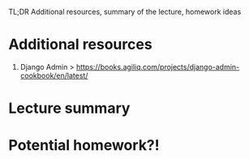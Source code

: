 TL;DR Additional resources, summary of the lecture, homework ideas 

# Additional resources
1. Django Admin > https://books.agiliq.com/projects/django-admin-cookbook/en/latest/

# Lecture summary


# Potential homework?!